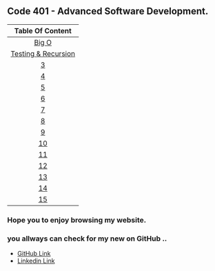 ## Code 401 - Advanced Software Development.


| Table Of Content  | 
| :-----------------: |
|  [Big O](https://omar-zoubi.github.io/reading-notes/Reading-notes401/reading01) |
|  [Testing & Recursion](https://omar-zoubi.github.io/reading-notes/Reading-notes401/reading02) |
|  [3]() |
|  [4]() |
|  [5]() |
|  [6]() |
|  [7]() |
|  [8]() |
|  [9]() |
|  [10]() |
|  [11]() |
|  [12]() |
|  [13]() |
|  [14]() |
|  [15]() |

### Hope you to enjoy browsing my website. 
### you allways can check for my new on GitHub ..

- [GitHub Link](https://github.com/Omar-zoubi)
- [Linkedin Link](https://www.linkedin.com/in/omar-alzoubi-54034bb4/)

